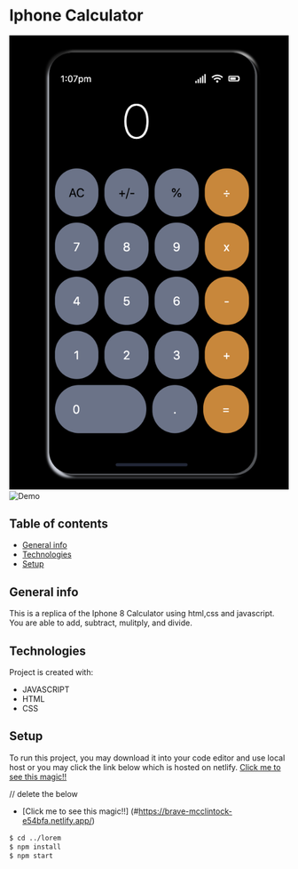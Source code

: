# Iphone Calculator

![Iphone](screenshoot.png)
![Demo](IPhoneCalculator.gif)



## Table of contents
* [General info](#general-info)
* [Technologies](#technologies)
* [Setup](#setup)

## General info
This is a replica of the Iphone 8 Calculator using html,css and javascript. You are able to add, subtract, mulitply, and divide.
	
## Technologies
Project is created with:
* JAVASCRIPT
* HTML
* CSS
	
## Setup
To run this project, you may download it into your code editor and use local host or you may click the link below which is hosted on netlify.
[Click me to see this magic!!](https://brave-mcclintock-e54bfa.netlify.app/)

// delete the below
* [Click me to see this magic!!] (#https://brave-mcclintock-e54bfa.netlify.app/)

```
$ cd ../lorem
$ npm install
$ npm start
